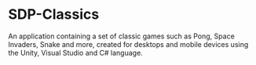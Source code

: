 # SDP-Classics
An application containing a set of classic games such as Pong, Space Invaders, Snake and more, created for desktops and mobile devices using the Unity, Visual Studio and C# language.
